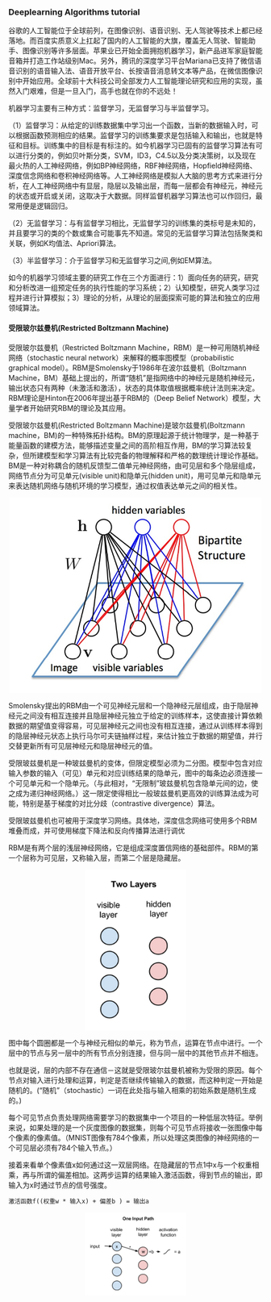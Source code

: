### Deeplearning Algorithms tutorial
谷歌的人工智能位于全球前列，在图像识别、语音识别、无人驾驶等技术上都已经落地。而百度实质意义上扛起了国内的人工智能的大旗，覆盖无人驾驶、智能助手、图像识别等许多层面。苹果业已开始全面拥抱机器学习，新产品进军家庭智能音箱并打造工作站级别Mac。另外，腾讯的深度学习平台Mariana已支持了微信语音识别的语音输入法、语音开放平台、长按语音消息转文本等产品，在微信图像识别中开始应用。全球前十大科技公司全部发力人工智能理论研究和应用的实现，虽然入门艰难，但是一旦入门，高手也就在你的不远处！

机器学习主要有三种方式：监督学习，无监督学习与半监督学习。

（1）监督学习：从给定的训练数据集中学习出一个函数，当新的数据输入时，可以根据函数预测相应的结果。监督学习的训练集要求是包括输入和输出，也就是特征和目标。训练集中的目标是有标注的。如今机器学习已固有的监督学习算法有可以进行分类的，例如贝叶斯分类，SVM，ID3，C4.5以及分类决策树，以及现在最火热的人工神经网络，例如BP神经网络，RBF神经网络，Hopfield神经网络、深度信念网络和卷积神经网络等。人工神经网络是模拟人大脑的思考方式来进行分析，在人工神经网络中有显层，隐层以及输出层，而每一层都会有神经元，神经元的状态或开启或关闭，这取决于大数据。同样监督机器学习算法也可以作回归，最常用便是逻辑回归。

（2）无监督学习：与有监督学习相比，无监督学习的训练集的类标号是未知的，并且要学习的类的个数或集合可能事先不知道。常见的无监督学习算法包括聚类和关联，例如K均值法、Apriori算法。

（3）半监督学习：介于监督学习和无监督学习之间,例如EM算法。

如今的机器学习领域主要的研究工作在三个方面进行：1）面向任务的研究，研究和分析改进一组预定任务的执行性能的学习系统；2）认知模型，研究人类学习过程并进行计算模拟；3）理论的分析，从理论的层面探索可能的算法和独立的应用领域算法。

#### 受限玻尔兹曼机(Restricted Boltzmann Machine)

受限玻尔兹曼机（Restricted Boltzmann Machine，RBM）是一种可用随机神经网络（stochastic neural network）来解释的概率图模型（probabilistic graphical model）。RBM是Smolensky于1986年在波尔兹曼机（Boltzmann Machine，BM）基础上提出的，所谓“随机”是指网络中的神经元是随机神经元，输出状态只有两种（未激活和激活），状态的具体取值根据概率统计法则来决定。RBM理论是Hinton在2006年提出基于RBM的（Deep Belief Network）模型，大量学者开始研究RBM的理论及其应用。

受限玻尔兹曼机(Restricted Boltzmann Machine)是玻尔兹曼机(Boltzmann machine，BM)的一种特殊拓扑结构。BM的原理起源于统计物理学，是一种基于能量函数的建模方法，能够描述变量之间的高阶相互作用，BM的学习算法较复杂，但所建模型和学习算法有比较完备的物理解释和严格的数理统计理论作基础。
BM是一种对称耦合的随机反馈型二值单元神经网络，由可见层和多个隐层组成，网络节点分为可见单元(visible unit)和隐单元(hidden unit)，用可见单元和隐单元来表达随机网络与随机环境的学习模型，通过权值表达单元之间的相关性。

<p align="center">
<img width="500" align="center" src="../../images/329.jpg" />
</p>

Smolensky提出的RBM由一个可见神经元层和一个隐神经元层组成，由于隐层神经元之间没有相互连接并且隐层神经元独立于给定的训练样本，这使直接计算依赖数据的期望值变得容易，可见层神经元之间也没有相互连接，通过从训练样本得到的隐层神经元状态上执行马尔可夫链抽样过程，来估计独立于数据的期望值，并行交替更新所有可见层神经元和隐层神经元的值。

受限玻兹曼机是一种玻兹曼机的变体，但限定模型必须为二分图。模型中包含对应输入参数的输入（可见）单元和对应训练结果的隐单元，图中的每条边必须连接一个可见单元和一个隐单元。（与此相对，“无限制”玻兹曼机包含隐单元间的边，使之成为递归神经网络。）这一限定使得相比一般玻兹曼机更高效的训练算法成为可能，特别是基于梯度的对比分歧（contrastive divergence）算法。

受限玻兹曼机也可被用于深度学习网络。具体地，深度信念网络可使用多个RBM堆叠而成，并可使用梯度下降法和反向传播算法进行调优

RBM是有两个层的浅层神经网络，它是组成深度置信网络的基础部件。RBM的第一个层称为可见层，又称输入层，而第二个层是隐藏层。

<p align="center">
<img width="200" align="center" src="../../images/344.jpg" />
</p>

图中每个圆圈都是一个与神经元相似的单元，称为节点，运算在节点中进行。一个层中的节点与另一层中的所有节点分别连接，但与同一层中的其他节点并不相连。

也就是说，层的内部不存在通信－这就是受限玻尔兹曼机被称为受限的原因。每个节点对输入进行处理和运算，判定是否继续传输输入的数据，而这种判定一开始是随机的。(“随机”（stochastic）一词在此处指与输入相乘的初始系数是随机生成的。)

每个可见节点负责处理网络需要学习的数据集中一个项目的一种低层次特征。举例来说，如果处理的是一个灰度图像的数据集，则每个可见节点将接收一张图像中每个像素的像素值。（MNIST图像有784个像素，所以处理这类图像的神经网络的一个可见层必须有784个输入节点。）

接着来看单个像素值x如何通过这一双层网络。在隐藏层的节点1中x与一个权重相乘，再与所谓的偏差相加。这两步运算的结果输入激活函数，得到节点的输出，即输入为x时通过节点的信号强度。

```markdown
激活函数f((权重w * 输入x) + 偏差b ) = 输出a
```
<p align="center">
<img width="200" align="center" src="../../images/345.jpg" />
</p>

